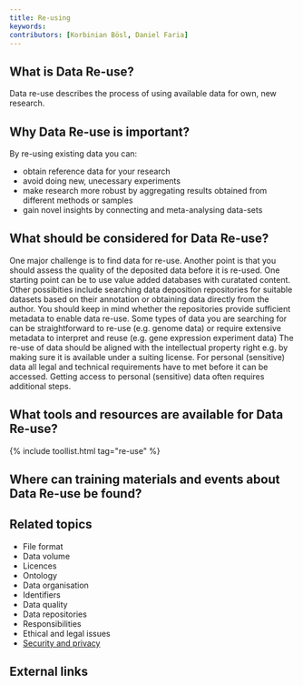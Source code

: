 ```yaml
---
title: Re-using
keywords:
contributors: [Korbinian Bösl, Daniel Faria]
---
```


## What is Data Re-use?

Data re-use describes the process of using available data for own, new research.

## Why Data Re-use is important?

By re-using existing data you can:

* obtain reference data for your research
* avoid doing new, unecessary experiments
* make research more robust by aggregating results obtained from different methods or samples
* gain novel insights by connecting and meta-analysing data-sets

## What should be considered for Data Re-use?

One major challenge is to find data for re-use. Another point is that you should assess the quality of the deposited data before it is re-used.
One starting point can be to use value added databases with curatated content. Other possibities include searching data deposition repositories for suitable datasets based on their annotation or obtaining data directly from the author. You should keep in mind whether the repositories provide sufficient metadata to enable data re-use. Some types of data you are searching for can be straightforward to re-use (e.g. genome data) or require extensive metadata to interpret and reuse (e.g. gene expression experiment data)
The re-use of data should be aligned with the intellectual property right e.g. by making sure it is available under a suiting license.
For personal (sensitive) data all legal and technical requirements have to met before it can be accessed. Getting access to personal (sensitive) data often requires additional steps.

## What tools and resources are available for Data Re-use?


{% include toollist.html tag="re-use" %}

## Where can training materials and events about Data Re-use be found?

## Related topics

* File format
* Data volume
* Licences
* Ontology
* Data organisation
* Identifiers
* Data quality
* Data repositories
* Responsibilities
* Ethical and legal issues
* [Security and privacy](security_and_privacy)

## External links
